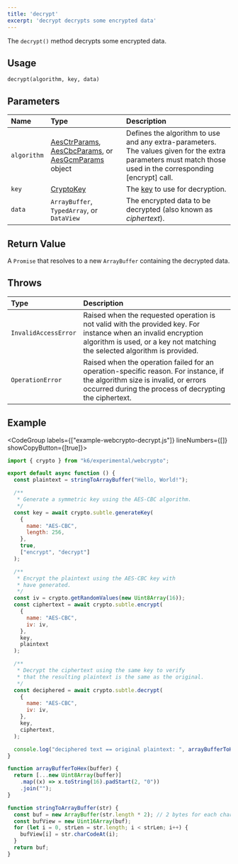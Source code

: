 ```yaml
---
title: 'decrypt'
excerpt: 'decrypt decrypts some encrypted data'
---
```


The `decrypt()` method decrypts some encrypted data.

## Usage

```
decrypt(algorithm, key, data)
```

## Parameters

| Name        | Type                                                             | Description                                                                                                                                                 |
| :---------- | :--------------------------------------------------------------- | :---------------------------------------------------------------------------------------------------------------------------------------------------------- |
| `algorithm` | [AesCtrParams](/javascript-api/k6-experimental/webcrypto/aesctrparams), [AesCbcParams](/javascript-api/k6-experimental/webcrypto/aescbcparams), or [AesGcmParams](/javascript-api/k6-experimental/webcrypto/aesgcmparams) object         | Defines the algorithm to use and any extra-parameters. The values given for the extra parameters must match those used in the corresponding [encrypt] call. |
| `key`       | [CryptoKey](/javascript-api/k6-experimental/webcrypto/cryptokey) | The [key](/javascript-api/k6-experimental/webcrypto/cryptokey) to use for decryption.                                                                       |
| `data`      | `ArrayBuffer`, `TypedArray`, or `DataView`                       | The encrypted data to be decrypted (also known as _ciphertext_).                                                                                            |

## Return Value

A `Promise` that resolves to a new `ArrayBuffer` containing the decrypted data.

## Throws

| Type                 | Description                                                                                                                                                                                  |
| :------------------- | :------------------------------------------------------------------------------------------------------------------------------------------------------------------------------------------- |
| `InvalidAccessError` | Raised when the requested operation is not valid with the provided key. For instance when an invalid encryption algorithm is used, or a key not matching the selected algorithm is provided. |
| `OperationError`     | Raised when the operation failed for an operation-specific reason. For instance, if the algorithm size is invalid, or errors occurred during the process of decrypting the ciphertext.       |

## Example

<CodeGroup labels={["example-webcrypto-decrypt.js"]} lineNumbers={[]} showCopyButton={[true]}>

```javascript
import { crypto } from "k6/experimental/webcrypto";

export default async function () {
  const plaintext = stringToArrayBuffer("Hello, World!");

  /**
   * Generate a symmetric key using the AES-CBC algorithm.
   */
  const key = await crypto.subtle.generateKey(
    {
      name: "AES-CBC",
      length: 256,
    },
    true,
    ["encrypt", "decrypt"]
  );

  /**
   * Encrypt the plaintext using the AES-CBC key with
   * have generated.
   */
  const iv = crypto.getRandomValues(new Uint8Array(16));
  const ciphertext = await crypto.subtle.encrypt(
    {
      name: "AES-CBC",
      iv: iv,
    },
    key,
    plaintext
  );

  /**
   * Decrypt the ciphertext using the same key to verify
   * that the resulting plaintext is the same as the original.
   */
  const deciphered = await crypto.subtle.decrypt(
    {
      name: "AES-CBC",
      iv: iv,
    },
    key,
    ciphertext,
  );

  console.log("deciphered text == original plaintext: ", arrayBufferToHex(deciphered) === arrayBufferToHex(plaintext))
}

function arrayBufferToHex(buffer) {
  return [...new Uint8Array(buffer)]
    .map((x) => x.toString(16).padStart(2, "0"))
    .join("");
}

function stringToArrayBuffer(str) {
  const buf = new ArrayBuffer(str.length * 2); // 2 bytes for each char
  const bufView = new Uint16Array(buf);
  for (let i = 0, strLen = str.length; i < strLen; i++) {
    bufView[i] = str.charCodeAt(i);
  }
  return buf;
}
```

</CodeGroup>